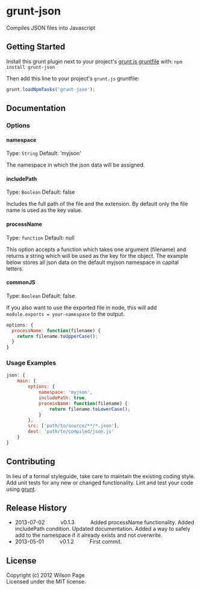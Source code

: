# grunt-json

Compiles JSON files into Javascript

## Getting Started
Install this grunt plugin next to your project's [grunt.js gruntfile][getting_started] with: `npm install grunt-json`

Then add this line to your project's `grunt.js` gruntfile:

```javascript
grunt.loadNpmTasks('grunt-json');
```

[grunt]: http://gruntjs.com/
[getting_started]: https://github.com/gruntjs/grunt/blob/master/docs/getting_started.md

## Documentation

### Options

#### namespace
Type: `String`
Default: 'myjson'

The namespace in which the json data will be assigned.

#### includePath
Type: `Boolean`
Default: false

Includes the full path of the file and the extension. By default only the file name is used as the key value.

#### processName
Type: `function`
Default: null

This option accepts a function which takes one argument (filename) and returns a string which will be used as the key for the object.  The example below stores all json data on the default myjson namespace in capital letters.

#### commonJS
Type: `Boolean`
Default: false

If you also want to use the exported file in node, this will add `module.exports = your-namespace` to the output.

```js
options: {
  processName: function(filename) {
    return filename.toUpperCase();
  }
}
```

### Usage Examples

```js
json: {
    main: {
        options: {
            namespace: 'myjson',
            includePath: true,
            processName: function(filename) {
                return filename.toLowerCase();
            }
        },
        src: ['path/to/source/**/*.json'],
        dest: 'path/to/compiled/json.js'
    }
}
```

## Contributing
In lieu of a formal styleguide, take care to maintain the existing coding style. Add unit tests for any new or changed functionality. Lint and test your code using [grunt][grunt].

## Release History

 * 2013-07-02   v0.1.3   Added processName functionality. Added includePath condition. Updated documentation. Added a way to safely add to the namespace if it already exists and not overwrite.
 * 2013-05-01   v0.1.2   First commit.

## License
Copyright (c) 2012 Wilson Page  
Licensed under the MIT license.
